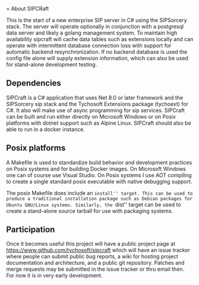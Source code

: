 = About SIPCRaft

This is the start of a new enterprise SIP server in C# using the SIPSorcery
stack. The server will operate optionally in conjunction with a postgresql data
server and likely a golang management system. To maintain high availability
sipcraft will cache data tables such as extensions locally and can operate
with intermittent database connection loss with support for automatic
backend resynchronization. If no backend database is used the config file
alone will supply extension information, which can also be used for stand-alone
development testing.

## Dependencies

SIPCraft is a C# application that uses Net 8.0 or later framework and the
SIPSorcery sip stack and the Tychosoft Extensions package (tychoext) for C#. It
also will make use of async programming for sip services. SIPCraft can be built
and run either directly on Microsoft Windows or on Posix platforms with
dotnet support such as Alpine Linux. SIPCraft should also be able to run in a
docker instance.

## Posix platforms

A Makefile is used to standardize build behavior and development practices on
Posix systems and for building Docker images. On Microsoft Windows one can of
course use Visual Studio. On Posix systems I use AOT compiling to create a
single standard posix executable with native debugging support.

The posix Makefile does include an ``install'' target. This can be used to
produce a traditional installation package such as Debian packages for Ubuntu
GNU/Linux systems. Similarly, the ``dist'' target can be used to create a
stand-alone source tarball for use with packaging systems.

## Participation

Once it becomes useful this project will have a public project page at
https://www.github.com/tychosoft/sipcraft which will have an issue tracker
where people can submit public bug reports, a wiki for hosting project
documentation and architecture, and a public git repository. Patches and merge
requests may be submitted in the issue tracker or thru email then. For now it
is in very early development.

